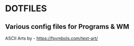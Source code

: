  # DOTFILES
 ## Various config files for Programs & WM
ASCII Arts by - https://fsymbols.com/text-art/
